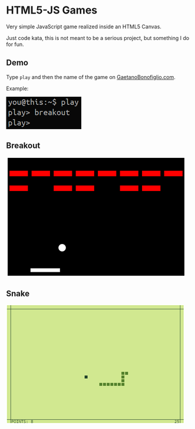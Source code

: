 # HTML5-JS Games
Very simple JavaScript game realized inside an HTML5 Canvas. 

Just code kata, this is not meant to be a serious project, but something I do for fun.

## Demo
Type ```play``` and then the name of the game on [GaetanoBonofiglio.com](http://www.gaetanobonofiglio.com/).

Example:

![demo](demo.png)

## Breakout
![capture](capture.png)

## Snake
![capture](capture2.png)

